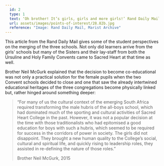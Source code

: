 ```yaml
---
  id: 2
  type: 1
  text: ‘Oh brother! It’s girls, girls and more girls!’ Rand Daily Mail 12.01.1980
  url: assets/images/points-of-interest/28.82b.jpg
  reference: "Image: Rand Daily Mail, Marist Archive"
---
```

This article from the Rand Daily Mail gives some of the student perspectives on the merging of the three schools. Not only did learners arrive from the girls’ schools but many of the Sisters and their lay-staff from both the Ursuline and Holy Family Convents came to Sacred Heart at that time as well. 

Brother Neil McGurk explained that the decision to become co-educational was not only a practical solution for the female pupils when the two Convent schools decided to close and one that saw the already intertwined educational heritages of the three congregations become physically linked but, rather hinged around something deeper:

> “For many of us the cultural context of the emerging South Africa required transforming the male hubris of the all-boys school, which had dominated much of the sporting and cultural activities of Sacred Heart College in the past. However, it was not a popular decision at the time with those traditionalists who had epitomised a good education for boys with such a hubris, which seemed to be required for success in the corridors of power in society. The girls did not disappoint. They brought a new human quality to the College’s social, cultural and spiritual life, and quickly rising to leadership roles, they assisted in re-defining the nature of those roles.”
> 
> <footer>Brother Neil McGurk, 2015</footer>
        